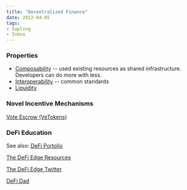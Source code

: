 ```yaml
---
title: "Decentralized Finance"
date: 2022-04-05
tags:
- Sapling
- Inbox
---
```


### Properties
* [Composability](/notes/Composability.md) -- used existing resources as shared infrastructure. Developers can do more with less. 
* [Interoperability](/notes/Interoperability.md) -- common standards
* [Liquidity](/content/notes/Liquidity.md)

### Novel Incentive Mechanisms
[Vote Escrow (VeTokens)](/notes/Vote%20Escrow%20(VeTokens).md)

### DeFi Education
See also: [DeFi Portolio](/notes/DeFi%20Portolio.md)

[The DeFi Edge Resources](https://www.thedefiedge.com/resources/)

[The DeFi Edge Twitter](https://twitter.com/thedefiedge)

[DeFi Dad](https://twitter.com/DeFi_Dad)






